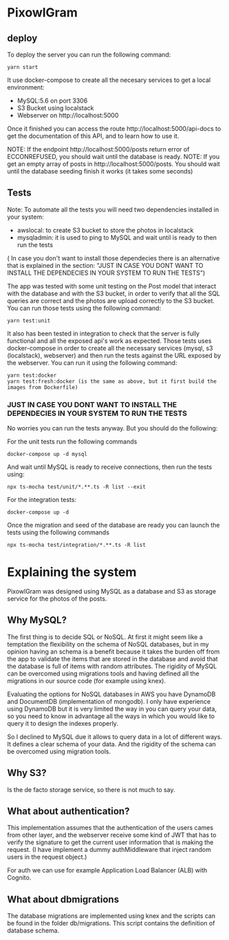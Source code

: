 # PixowlGram

## deploy

To deploy the server you can run the following command:

    yarn start

It use docker-compose to create all the necesary services to get a local environment:

- MySQL:5.6 on port 3306
- S3 Bucket using localstack
- Webserver on http://localhost:5000

Once it finished you can access the route http://localhost:5000/api-docs to get the documentation of this API, and to learn how
to use it.

NOTE: If the endpoint http://localhost:5000/posts return error of ECCONREFUSED, you should wait until the database is ready.
NOTE: If you get an empty array of posts in http://localhost:5000/posts. You should wait until the database seeding finish it works (it takes some seconds)

## Tests

Note: To automate all the tests you will need two dependencies installed in your system:

- awslocal: to create S3 bucket to store the photos in localstack
- mysqladmin: it is used to ping to MySQL and wait until is ready to then run the tests

( In case you don't want to install those dependecies there is an alternative that is explained in the section: "JUST IN CASE YOU DONT WANT TO INSTALL THE DEPENDECIES IN YOUR SYSTEM TO RUN THE TESTS")

The app was tested with some unit testing on the Post model that interact with the database and with the S3 bucket,
in order to verify that all the SQL queries are correct and the photos are upload correctly to the S3 bucket.
You can run those tests using the following command:

    yarn test:unit

It also has been tested in integration to check that the server is fully functional and all the exposed api's work
as expected. Those tests uses docker-compose in order to create all the necessary services (mysql, s3 (localstack), webserver)
and then run the tests against the URL exposed by the webserver. You can run it using the following command:

    yarn test:docker
    yarn test:fresh:docker (is the same as above, but it first build the images from Dockerfile)

### JUST IN CASE YOU DONT WANT TO INSTALL THE DEPENDECIES IN YOUR SYSTEM TO RUN THE TESTS

No worries you can run the tests anyway. But you should do the following:

For the unit tests run the following commands

    docker-compose up -d mysql

And wait until MySQL is ready to receive connections, then run the tests using:

    npx ts-mocha test/unit/*.**.ts -R list --exit

For the integration tests:

    docker-compose up -d

Once the migration and seed of the database are ready you can launch the tests using the following commands

    npx ts-mocha test/integration/*.**.ts -R list

# Explaining the system

PixowlGram was designed using MySQL as a database and S3 as storage service for the photos of the posts.

## Why MySQL?

The first thing is to decide SQL or NoSQL. At first it might seem like a temptation the flexibility on the schema of NoSQL databases, but in my opinion having an schema is a benefit because it takes the burden off from the app to validate the items that are stored in the database and avoid that the database is full of items with random attributes.
The rigidity of MySQL can be overcomed using migrations tools and having defined all the migrations in our source code (for example using knex).

Evaluating the options for NoSQL databases in AWS you have DynamoDB and DocumentDB (implementation of mongodb). I only have experience using DynamoDB but it is very limited the way in you can query your data, so you need to know in advantage all the ways in which you would like to query it to design the indexes properly.

So I declined to MySQL due it allows to query data in a lot of different ways. It defines a clear schema of your data. And the rigidity of the schema can be overcomed using migration tools.

## Why S3?

Is the de facto storage service, so there is not much to say.

## What about authentication?

This implementation assumes that the authentication of the users cames from other layer, and the webserver receive some kind of JWT that has to verify the signature to get the current user information that is making the request. (I have implement a dummy authMiddleware that inject random users in the request object.)

For auth we can use for example Application Load Balancer (ALB) with Cognito.

## What about dbmigrations

The database migrations are implemented using knex and the scripts can be found in the folder db/migrations. This script contains the definition of database schema.
